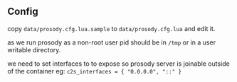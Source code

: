 ## Config

copy `data/prosody.cfg.lua.sample` to `data/prosody.cfg.lua` and edit it.

as we run prosody as a non-root user pid should be in `/tmp` or in a user writable directory.

we need to set interfaces to   to expose so prosody server is joinable outside of the container eg: `c2s_interfaces = { "0.0.0.0", "::" }`
